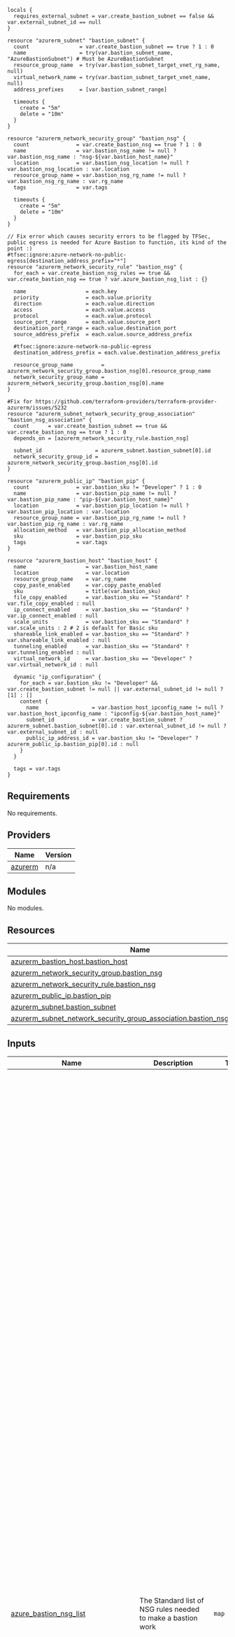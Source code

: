 ```hcl
locals {
  requires_external_subnet = var.create_bastion_subnet == false && var.external_subnet_id == null
}

resource "azurerm_subnet" "bastion_subnet" {
  count                = var.create_bastion_subnet == true ? 1 : 0
  name                 = try(var.bastion_subnet_name, "AzureBastionSubnet") # Must be AzureBastionSubnet
  resource_group_name  = try(var.bastion_subnet_target_vnet_rg_name, null)
  virtual_network_name = try(var.bastion_subnet_target_vnet_name, null)
  address_prefixes     = [var.bastion_subnet_range]

  timeouts {
    create = "5m"
    delete = "10m"
  }
}

resource "azurerm_network_security_group" "bastion_nsg" {
  count               = var.create_bastion_nsg == true ? 1 : 0
  name                = var.bastion_nsg_name != null ? var.bastion_nsg_name : "nsg-${var.bastion_host_name}"
  location            = var.bastion_nsg_location != null ? var.bastion_nsg_location : var.location
  resource_group_name = var.bastion_nsg_rg_name != null ? var.bastion_nsg_rg_name : var.rg_name
  tags                = var.tags

  timeouts {
    create = "5m"
    delete = "10m"
  }
}

// Fix error which causes security errors to be flagged by TFSec, public egress is needed for Azure Bastion to function, its kind of the point :)
#tfsec:ignore:azure-network-no-public-egress[destination_address_prefix="*"]
resource "azurerm_network_security_rule" "bastion_nsg" {
  for_each = var.create_bastion_nsg_rules == true && var.create_bastion_nsg == true ? var.azure_bastion_nsg_list : {}

  name                   = each.key
  priority               = each.value.priority
  direction              = each.value.direction
  access                 = each.value.access
  protocol               = each.value.protocol
  source_port_range      = each.value.source_port
  destination_port_range = each.value.destination_port
  source_address_prefix  = each.value.source_address_prefix

  #tfsec:ignore:azure-network-no-public-egress
  destination_address_prefix = each.value.destination_address_prefix

  resource_group_name         = azurerm_network_security_group.bastion_nsg[0].resource_group_name
  network_security_group_name = azurerm_network_security_group.bastion_nsg[0].name
}

#Fix for https://github.com/terraform-providers/terraform-provider-azurerm/issues/5232
resource "azurerm_subnet_network_security_group_association" "bastion_nsg_association" {
  count      = var.create_bastion_subnet == true && var.create_bastion_nsg == true ? 1 : 0
  depends_on = [azurerm_network_security_rule.bastion_nsg]

  subnet_id                 = azurerm_subnet.bastion_subnet[0].id
  network_security_group_id = azurerm_network_security_group.bastion_nsg[0].id
}

resource "azurerm_public_ip" "bastion_pip" {
  count               = var.bastion_sku != "Developer" ? 1 : 0
  name                = var.bastion_pip_name != null ? var.bastion_pip_name : "pip-${var.bastion_host_name}"
  location            = var.bastion_pip_location != null ? var.bastion_pip_location : var.location
  resource_group_name = var.bastion_pip_rg_name != null ? var.bastion_pip_rg_name : var.rg_name
  allocation_method   = var.bastion_pip_allocation_method
  sku                 = var.bastion_pip_sku
  tags                = var.tags
}

resource "azurerm_bastion_host" "bastion_host" {
  name                   = var.bastion_host_name
  location               = var.location
  resource_group_name    = var.rg_name
  copy_paste_enabled     = var.copy_paste_enabled
  sku                    = title(var.bastion_sku)
  file_copy_enabled      = var.bastion_sku == "Standard" ? var.file_copy_enabled : null
  ip_connect_enabled     = var.bastion_sku == "Standard" ? var.ip_connect_enabled : null
  scale_units            = var.bastion_sku == "Standard" ? var.scale_units : 2 # 2 is default for Basic sku
  shareable_link_enabled = var.bastion_sku == "Standard" ? var.shareable_link_enabled : null
  tunneling_enabled      = var.bastion_sku == "Standard" ? var.tunneling_enabled : null
  virtual_network_id     = var.bastion_sku == "Developer" ? var.virtual_network_id : null

  dynamic "ip_configuration" {
    for_each = var.bastion_sku != "Developer" && var.create_bastion_subnet != null || var.external_subnet_id != null ? [1] : []
    content {
      name                 = var.bastion_host_ipconfig_name != null ? var.bastion_host_ipconfig_name : "ipconfig-${var.bastion_host_name}"
      subnet_id            = var.create_bastion_subnet ? azurerm_subnet.bastion_subnet[0].id : var.external_subnet_id != null ? var.external_subnet_id : null
      public_ip_address_id = var.bastion_sku != "Developer" ? azurerm_public_ip.bastion_pip[0].id : null
    }
  }

  tags = var.tags
}
```
## Requirements

No requirements.

## Providers

| Name | Version |
|------|---------|
| <a name="provider_azurerm"></a> [azurerm](#provider\_azurerm) | n/a |

## Modules

No modules.

## Resources

| Name | Type |
|------|------|
| [azurerm_bastion_host.bastion_host](https://registry.terraform.io/providers/hashicorp/azurerm/latest/docs/resources/bastion_host) | resource |
| [azurerm_network_security_group.bastion_nsg](https://registry.terraform.io/providers/hashicorp/azurerm/latest/docs/resources/network_security_group) | resource |
| [azurerm_network_security_rule.bastion_nsg](https://registry.terraform.io/providers/hashicorp/azurerm/latest/docs/resources/network_security_rule) | resource |
| [azurerm_public_ip.bastion_pip](https://registry.terraform.io/providers/hashicorp/azurerm/latest/docs/resources/public_ip) | resource |
| [azurerm_subnet.bastion_subnet](https://registry.terraform.io/providers/hashicorp/azurerm/latest/docs/resources/subnet) | resource |
| [azurerm_subnet_network_security_group_association.bastion_nsg_association](https://registry.terraform.io/providers/hashicorp/azurerm/latest/docs/resources/subnet_network_security_group_association) | resource |

## Inputs

| Name | Description | Type | Default | Required |
|------|-------------|------|---------|:--------:|
| <a name="input_azure_bastion_nsg_list"></a> [azure\_bastion\_nsg\_list](#input\_azure\_bastion\_nsg\_list) | The Standard list of NSG rules needed to make a bastion work | `map` | <pre>{<br/>  "AllowAzureBastionCommunicationOutbound1": {<br/>    "access": "Allow",<br/>    "destination_address_prefix": "VirtualNetwork",<br/>    "destination_port": "5701",<br/>    "direction": "Outbound",<br/>    "priority": "180",<br/>    "protocol": "Tcp",<br/>    "source_address_prefix": "VirtualNetwork",<br/>    "source_port": "*"<br/>  },<br/>  "AllowAzureBastionCommunicationOutbound2": {<br/>    "access": "Allow",<br/>    "destination_address_prefix": "VirtualNetwork",<br/>    "destination_port": "8080",<br/>    "direction": "Outbound",<br/>    "priority": "185",<br/>    "protocol": "Tcp",<br/>    "source_address_prefix": "VirtualNetwork",<br/>    "source_port": "*"<br/>  },<br/>  "AllowAzureCloudOutbound2": {<br/>    "access": "Allow",<br/>    "destination_address_prefix": "AzureCloud",<br/>    "destination_port": "443",<br/>    "direction": "Outbound",<br/>    "priority": "170",<br/>    "protocol": "Tcp",<br/>    "source_address_prefix": "*",<br/>    "source_port": "*"<br/>  },<br/>  "AllowAzureLoadBalancerInbound": {<br/>    "access": "Allow",<br/>    "destination_address_prefix": "*",<br/>    "destination_port": "443",<br/>    "direction": "Inbound",<br/>    "priority": "140",<br/>    "protocol": "Tcp",<br/>    "source_address_prefix": "AzureLoadBalancer",<br/>    "source_port": "*"<br/>  },<br/>  "AllowBastionHostCommunication1": {<br/>    "access": "Allow",<br/>    "destination_address_prefix": "VirtualNetwork",<br/>    "destination_port": "5701",<br/>    "direction": "Inbound",<br/>    "priority": "150",<br/>    "protocol": "Tcp",<br/>    "source_address_prefix": "VirtualNetwork",<br/>    "source_port": "*"<br/>  },<br/>  "AllowBastionHostCommunication2": {<br/>    "access": "Allow",<br/>    "destination_address_prefix": "VirtualNetwork",<br/>    "destination_port": "80",<br/>    "direction": "Inbound",<br/>    "priority": "155",<br/>    "protocol": "Tcp",<br/>    "source_address_prefix": "VirtualNetwork",<br/>    "source_port": "*"<br/>  },<br/>  "AllowGatewayManagerInbound": {<br/>    "access": "Allow",<br/>    "destination_address_prefix": "*",<br/>    "destination_port": "443",<br/>    "direction": "Inbound",<br/>    "priority": "130",<br/>    "protocol": "Tcp",<br/>    "source_address_prefix": "GatewayManager",<br/>    "source_port": "*"<br/>  },<br/>  "AllowGetSessionInformation": {<br/>    "access": "Allow",<br/>    "destination_address_prefix": "*",<br/>    "destination_port": "80",<br/>    "direction": "Outbound",<br/>    "priority": "190",<br/>    "protocol": "Tcp",<br/>    "source_address_prefix": "*",<br/>    "source_port": "*"<br/>  },<br/>  "AllowHttpsInbound": {<br/>    "access": "Allow",<br/>    "destination_address_prefix": "*",<br/>    "destination_port": "443",<br/>    "direction": "Inbound",<br/>    "priority": "120",<br/>    "protocol": "Tcp",<br/>    "source_address_prefix": "Internet",<br/>    "source_port": "*"<br/>  },<br/>  "AllowSSHRDPOutbound1": {<br/>    "access": "Allow",<br/>    "destination_address_prefix": "VirtualNetwork",<br/>    "destination_port": "22",<br/>    "direction": "Outbound",<br/>    "priority": "160",<br/>    "protocol": "Tcp",<br/>    "source_address_prefix": "*",<br/>    "source_port": "*"<br/>  },<br/>  "AllowSSHRDPOutbound2": {<br/>    "access": "Allow",<br/>    "destination_address_prefix": "VirtualNetwork",<br/>    "destination_port": "3389",<br/>    "direction": "Outbound",<br/>    "priority": "165",<br/>    "protocol": "Tcp",<br/>    "source_address_prefix": "*",<br/>    "source_port": "*"<br/>  }<br/>}</pre> | no |
| <a name="input_bastion_host_ipconfig_name"></a> [bastion\_host\_ipconfig\_name](#input\_bastion\_host\_ipconfig\_name) | The IP Configuration name for the Azure Bastion | `string` | `null` | no |
| <a name="input_bastion_host_name"></a> [bastion\_host\_name](#input\_bastion\_host\_name) | The name for the Bastion host in the portal | `string` | n/a | yes |
| <a name="input_bastion_nsg_location"></a> [bastion\_nsg\_location](#input\_bastion\_nsg\_location) | The location of the bastion nsg | `string` | `null` | no |
| <a name="input_bastion_nsg_name"></a> [bastion\_nsg\_name](#input\_bastion\_nsg\_name) | The name for the NSG to be created with the AzureBastionSubnet | `string` | `null` | no |
| <a name="input_bastion_nsg_rg_name"></a> [bastion\_nsg\_rg\_name](#input\_bastion\_nsg\_rg\_name) | The resource group name which the NSG should be placed in | `string` | `null` | no |
| <a name="input_bastion_pip_allocation_method"></a> [bastion\_pip\_allocation\_method](#input\_bastion\_pip\_allocation\_method) | The allocation method for the Public IP, default is Static | `string` | `"Static"` | no |
| <a name="input_bastion_pip_location"></a> [bastion\_pip\_location](#input\_bastion\_pip\_location) | The location for the Bastion Public IP, default is UK South | `string` | `null` | no |
| <a name="input_bastion_pip_name"></a> [bastion\_pip\_name](#input\_bastion\_pip\_name) | The name for the Bastion Public IP | `string` | `null` | no |
| <a name="input_bastion_pip_rg_name"></a> [bastion\_pip\_rg\_name](#input\_bastion\_pip\_rg\_name) | The resource group name for Bastion Public IP | `string` | `null` | no |
| <a name="input_bastion_pip_sku"></a> [bastion\_pip\_sku](#input\_bastion\_pip\_sku) | The SKU for the Bastion Public IP, default is Standard | `string` | `"Standard"` | no |
| <a name="input_bastion_sku"></a> [bastion\_sku](#input\_bastion\_sku) | The SKU of the bastion, default is Basic | `string` | `"Basic"` | no |
| <a name="input_bastion_subnet_name"></a> [bastion\_subnet\_name](#input\_bastion\_subnet\_name) | The name of the Azure Bastion Subnet - note, this is a static value and should not be changed | `string` | `"AzureBastionSubnet"` | no |
| <a name="input_bastion_subnet_range"></a> [bastion\_subnet\_range](#input\_bastion\_subnet\_range) | The IP Range for the Bastion Subnet - Note, Minimum is a /27 | `string` | `null` | no |
| <a name="input_bastion_subnet_target_vnet_name"></a> [bastion\_subnet\_target\_vnet\_name](#input\_bastion\_subnet\_target\_vnet\_name) | The name of the VNet the bastion is intended to join | `string` | `null` | no |
| <a name="input_bastion_subnet_target_vnet_rg_name"></a> [bastion\_subnet\_target\_vnet\_rg\_name](#input\_bastion\_subnet\_target\_vnet\_rg\_name) | The name of the resource group that the VNet can be found in | `string` | `null` | no |
| <a name="input_copy_paste_enabled"></a> [copy\_paste\_enabled](#input\_copy\_paste\_enabled) | Whether copy paste is enabled, defaults to true | `bool` | `true` | no |
| <a name="input_create_bastion_nsg"></a> [create\_bastion\_nsg](#input\_create\_bastion\_nsg) | Whether a NSG should be created for the Bastion, defaults to true | `bool` | `true` | no |
| <a name="input_create_bastion_nsg_rules"></a> [create\_bastion\_nsg\_rules](#input\_create\_bastion\_nsg\_rules) | Whether the NSG rules for a bastion should be made, default is true | `bool` | `true` | no |
| <a name="input_create_bastion_subnet"></a> [create\_bastion\_subnet](#input\_create\_bastion\_subnet) | Whether this module should create the bastion subnet for the user, defaults to true | `bool` | `true` | no |
| <a name="input_external_subnet_id"></a> [external\_subnet\_id](#input\_external\_subnet\_id) | The ID of the external subnet if not created by this module. | `string` | `null` | no |
| <a name="input_file_copy_enabled"></a> [file\_copy\_enabled](#input\_file\_copy\_enabled) | Whether file copy is enabled | `bool` | `null` | no |
| <a name="input_ip_connect_enabled"></a> [ip\_connect\_enabled](#input\_ip\_connect\_enabled) | Whether the IP connect feature is enabled | `bool` | `null` | no |
| <a name="input_location"></a> [location](#input\_location) | The location for the bastion host, default is UK South | `string` | n/a | yes |
| <a name="input_rg_name"></a> [rg\_name](#input\_rg\_name) | The resource group name for the Bastion resource | `string` | n/a | yes |
| <a name="input_scale_units"></a> [scale\_units](#input\_scale\_units) | The number of scale units, default is 2 | `number` | `2` | no |
| <a name="input_shareable_link_enabled"></a> [shareable\_link\_enabled](#input\_shareable\_link\_enabled) | Whether the shareable link is enabled | `bool` | `null` | no |
| <a name="input_tags"></a> [tags](#input\_tags) | The default tags to be assigned | `map(string)` | n/a | yes |
| <a name="input_tunneling_enabled"></a> [tunneling\_enabled](#input\_tunneling\_enabled) | Whether the tunneling feature is enable | `bool` | `null` | no |
| <a name="input_virtual_network_id"></a> [virtual\_network\_id](#input\_virtual\_network\_id) | The ID of the virtual network that the bastion should be attached to when in Developer SKU | `string` | `null` | no |

## Outputs

| Name | Description |
|------|-------------|
| <a name="output_bastion_dns_name"></a> [bastion\_dns\_name](#output\_bastion\_dns\_name) | The DNS name of the Azure Bastion |
| <a name="output_bastion_hostname"></a> [bastion\_hostname](#output\_bastion\_hostname) | The host name of the bastion |
| <a name="output_bastion_ip_configuration"></a> [bastion\_ip\_configuration](#output\_bastion\_ip\_configuration) | The bastion host ip\_configuration block |
| <a name="output_bastion_nsg_id"></a> [bastion\_nsg\_id](#output\_bastion\_nsg\_id) | The host name of the bastion |
| <a name="output_bastion_nsg_name"></a> [bastion\_nsg\_name](#output\_bastion\_nsg\_name) | The name of the bastion nsg |
| <a name="output_bastion_subnet_id"></a> [bastion\_subnet\_id](#output\_bastion\_subnet\_id) | The subnet ID associated with the bastion host's IP configuration |
| <a name="output_bastion_subnet_ip_range"></a> [bastion\_subnet\_ip\_range](#output\_bastion\_subnet\_ip\_range) | Bastion subnet IP range |

